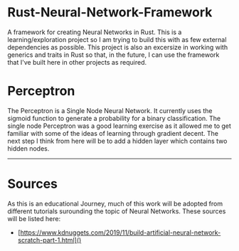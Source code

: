 # Rust-Neural-Network-Framework
A framework for creating Neural Networks in Rust. This is a learning/exploration project so I am trying to build this with as few external dependencies as possible.
This project is also an excersize in working with generics and traits in Rust so that, in the future, I can use the framework that I've built here in other projects
as required.

# Perceptron
The Perceptron is a Single Node Neural Network. It currently uses the sigmoid function to generate a probability for a binary classification. The single node Perceptron
was a good learning exercise as it allowed me to get familiar with some of the ideas of learning through gradient decent. The next step I think from here will be to add
a hidden layer which contains two hidden nodes.


---
# Sources
As this is an educational Journey, much of this work will be adopted from different tutorials surounding the topic of Neural Networks. These sources
will be listed here:
- [https://www.kdnuggets.com/2019/11/build-artificial-neural-network-scratch-part-1.html]()
